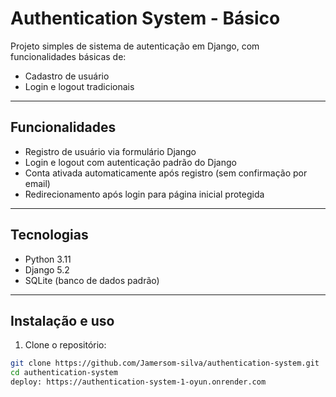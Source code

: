 # Authentication System - Básico

Projeto simples de sistema de autenticação em Django, com funcionalidades básicas de:

- Cadastro de usuário
- Login e logout tradicionais

---

## Funcionalidades

- Registro de usuário via formulário Django
- Login e logout com autenticação padrão do Django
- Conta ativada automaticamente após registro (sem confirmação por email)
- Redirecionamento após login para página inicial protegida

---

## Tecnologias

- Python 3.11  
- Django 5.2  
- SQLite (banco de dados padrão)

---

## Instalação e uso

1. Clone o repositório:

```bash
git clone https://github.com/Jamersom-silva/authentication-system.git
cd authentication-system
deploy: https://authentication-system-1-oyun.onrender.com
